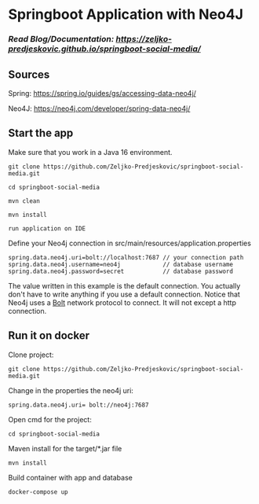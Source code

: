# Springboot Application with Neo4J 

### *Read Blog/Documentation:  https://zeljko-predjeskovic.github.io/springboot-social-media/*

## Sources

Spring: https://spring.io/guides/gs/accessing-data-neo4j/

Neo4J: https://neo4j.com/developer/spring-data-neo4j/

## Start the app

Make sure that you work in a Java 16 environment.

    git clone https://github.com/Zeljko-Predjeskovic/springboot-social-media.git

    cd springboot-social-media

    mvn clean 

    mvn install

    run application on IDE

Define your Neo4j connection in src/main/resources/application.properties

    spring.data.neo4j.uri=bolt://localhost:7687 // your connection path
    spring.data.neo4j.username=neo4j            // database username
    spring.data.neo4j.password=secret           // database password

The value written in this example is the default connection. You actually don't have to write anything if you
use a default connection. Notice that Neo4j uses a [Bolt](https://en.wikipedia.org/wiki/Bolt_(network_protocol)) network protocol to connect. It will not except a http 
connection.

## Run it on docker

Clone project:

    git clone https://github.com/Zeljko-Predjeskovic/springboot-social-media.git


Change in the properties the neo4j uri:

    spring.data.neo4j.uri= bolt://neo4j:7687

Open cmd for the project:

    cd springboot-social-media

Maven install for the target/*.jar file

    mvn install

Build container with app and database

    docker-compose up
